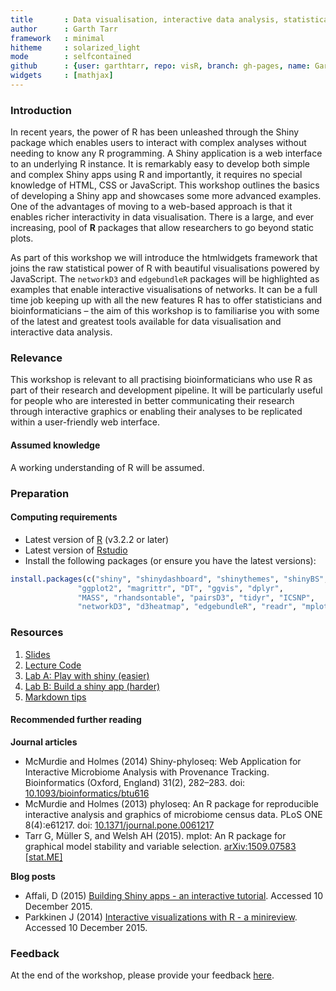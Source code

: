 ```yaml
---
title       : Data visualisation, interactive data analysis, statistical programming
author      : Garth Tarr
framework   : minimal
hitheme     : solarized_light
mode        : selfcontained
github      : {user: garthtarr, repo: visR, branch: gh-pages, name: Garth Tarr}
widgets     : [mathjax]
---
```





### Introduction

In recent years, the power of R has been unleashed through the Shiny package which enables users to interact with complex analyses without needing to know any R programming.  A Shiny application is a web interface to an underlying R instance.  It is remarkably easy to develop both simple and complex Shiny apps using R and importantly, it requires no special knowledge of HTML, CSS or JavaScript.  This workshop outlines the basics of developing a Shiny app and showcases some more advanced examples.  One of the advantages of moving to a web-based approach is that it enables richer interactivity in data visualisation.  There is a large, and ever increasing, pool of **R** packages that allow researchers to go beyond static plots.  

As part of this workshop we will introduce the htmlwidgets framework that joins the raw statistical power of R with beautiful visualisations powered by JavaScript.  The `networkD3` and `edgebundleR` packages will be highlighted as examples that enable interactive visualisations of networks.  It can be a full time job keeping up with all the new features R has to offer statisticians and bioinformaticians – the aim of this workshop is to familiarise you with some of the latest and greatest tools available for data visualisation and interactive data analysis.

### Relevance

This workshop is relevant to all practising bioinformaticians who use R as part of their research and development pipeline. It will be particularly useful for people who are interested in better communicating their research through interactive graphics or enabling their analyses to be replicated within a user-friendly web interface.

#### Assumed knowledge

A working understanding of R will be assumed.

### Preparation

#### Computing requirements

- Latest version of [R](http://cran.r-project.org/) (v3.2.2 or later)
- Latest version of [Rstudio](http://www.rstudio.com/products/rstudio/download/) 
- Install the following packages (or ensure you have the latest versions):


```r
install.packages(c("shiny", "shinydashboard", "shinythemes", "shinyBS",
               "ggplot2", "magrittr", "DT", "ggvis", "dplyr",
               "MASS", "rhandsontable", "pairsD3", "tidyr", "ICSNP",
               "networkD3", "d3heatmap", "edgebundleR", "readr", "mplot"))
```

### Resources

1. [Slides](lectures/01/index.html)
2. [Lecture Code](lectures/01/DemoCode.R)
4. [Lab A: Play with shiny (easier)](labs/02/index.html)
5. [Lab B: Build a shiny app (harder)](labs/01/index.html)
6. [Markdown tips](labs/Markdown%20Tips/index.html)

#### Recommended further reading

**Journal articles**

- McMurdie and Holmes (2014) Shiny-phyloseq: Web Application for Interactive Microbiome Analysis with Provenance Tracking. Bioinformatics (Oxford, England) 31(2), 282–283. doi: <a href="10.1093/bioinformatics/btu616">10.1093/bioinformatics/btu616</a>
- McMurdie and Holmes (2013) phyloseq: An R package for reproducible interactive analysis and graphics of microbiome census data. PLoS ONE 8(4):e61217. doi: <a href="http://journals.plos.org/plosone/article?id=10.1371/journal.pone.0061217">10.1371/journal.pone.0061217</a>
- Tarr G, Müller S, and Welsh AH (2015). mplot: An R package for graphical model stability and variable selection. <a href="http://arxiv.org/abs/1509.07583">arXiv:1509.07583 [stat.ME]</a>

**Blog posts**

- Affali, D (2015) [Building Shiny apps - an interactive tutorial](http://deanattali.com/blog/building-shiny-apps-tutorial/). Accessed 10 December 2015.
- Parkkinen J (2014) [Interactive visualizations with R - a minireview](http://ouzor.github.io/blog/2014/11/21/interactive-visualizations.html). Accessed 10 December 2015.

### Feedback

At the end of the workshop, please provide your feedback <a href="https://docs.google.com/forms/d/14PPaCJDNbJzF4dKc7ONVDgnBGanFA2eM1XRCFRWgNaE/viewform">here</a>.
